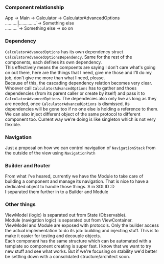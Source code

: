 ### Component relationship
App -> Main -> Calculator -> CalculatorAdvancedOptions<br/>
..........|..............\`-> Something else<br/>
..........\`-> Something else -> so on
           
### Dependency
`CalculatorAdvancedOptions` has its own dependency struct `CalculatorAdvancedOptionsDependency`. Same for the rest of the components, each defines its own dependency.<br/>
This effectively means the compoents are saying I don't care what's going on out there, here are the things that I need, give me those and I'll do my job, don't give me more than what I need, please.<br/>
Because of this, the cascading dependency relation becomes very clear. Whoever call `CalculatorAdvancedOptions` has to gather and thoes dependencies (from its parent caller or create by itself) and pass it to `CalculatorAdvancedOptions`. The dependecies also only live as long as they are needed, once `CalculatorAdvancedOptions` is dismissed, its dependencies will be gone too if no one else is holding a reference to them. We can also inject different object of the same protocol to different component too. Current way we're doing is like singleton which is not very flexible.

### Navigation
Just a proposal on how we can control navigation of `NavigationStack` from the outside of the view using `NavigationPath`

### Builder and Router
From what I've heared, currently we have the Module to take care of building a component and manage its navigation. That is nice to have a dedicated object to handle those things. S in SOLID :D<br/>
I separated them further in to a Builder and Module

### Other things
ViewModel (logic) is separated out from State (Observable). <br/>
Module (navigation logic) is separated out from ViewContainer.<br/>
ViewModel and Module are exposed with protocols. Only the builder access the actual implementation to do its job: building and injecting stuff. This is to make it easier for testing and decouple objects.<br/>
Each component has the same structure which can be automated with a template so component creating is super fast. I know that we want to try new stuff and see what works. But if we're focusing on stability we'd better be settling down with a consolidated structure/architect soon.

